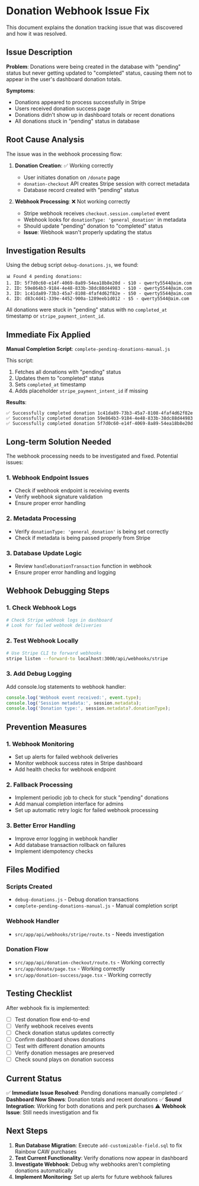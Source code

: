 # Donation Webhook Issue Fix

This document explains the donation tracking issue that was discovered and how it was resolved.

## Issue Description

**Problem**: Donations were being created in the database with "pending" status but never getting updated to "completed" status, causing them not to appear in the user's dashboard donation totals.

**Symptoms**:
- Donations appeared to process successfully in Stripe
- Users received donation success page
- Donations didn't show up in dashboard totals or recent donations
- All donations stuck in "pending" status in database

## Root Cause Analysis

The issue was in the webhook processing flow:

1. **Donation Creation**: ✅ Working correctly
   - User initiates donation on `/donate` page
   - `donation-checkout` API creates Stripe session with correct metadata
   - Database record created with "pending" status

2. **Webhook Processing**: ❌ Not working correctly
   - Stripe webhook receives `checkout.session.completed` event
   - Webhook looks for `donationType: 'general_donation'` in metadata
   - Should update "pending" donation to "completed" status
   - **Issue**: Webhook wasn't properly updating the status

## Investigation Results

Using the debug script `debug-donations.js`, we found:

```
📊 Found 4 pending donations:
1. ID: 5f7d0c60-e14f-4069-8a89-54ea18b8e20d - $10 - qwerty5544@aim.com
2. ID: 59e864b3-9184-4e48-833b-38dc88d44983 - $10 - qwerty5544@aim.com  
3. ID: 1c41da89-73b3-45a7-8108-4faf4d62f82e - $50 - qwerty5544@aim.com
4. ID: d83c4d41-339e-4452-900a-1289eeb1d012 - $5 - qwerty5544@aim.com
```

All donations were stuck in "pending" status with no `completed_at` timestamp or `stripe_payment_intent_id`.

## Immediate Fix Applied

**Manual Completion Script**: `complete-pending-donations-manual.js`

This script:
1. Fetches all donations with "pending" status
2. Updates them to "completed" status
3. Sets `completed_at` timestamp
4. Adds placeholder `stripe_payment_intent_id` if missing

**Results**:
```
✅ Successfully completed donation 1c41da89-73b3-45a7-8108-4faf4d62f82e
✅ Successfully completed donation 59e864b3-9184-4e48-833b-38dc88d44983  
✅ Successfully completed donation 5f7d0c60-e14f-4069-8a89-54ea18b8e20d
```

## Long-term Solution Needed

The webhook processing needs to be investigated and fixed. Potential issues:

### 1. Webhook Endpoint Issues
- Check if webhook endpoint is receiving events
- Verify webhook signature validation
- Ensure proper error handling

### 2. Metadata Processing
- Verify `donationType: 'general_donation'` is being set correctly
- Check if metadata is being passed properly from Stripe

### 3. Database Update Logic
- Review `handleDonationTransaction` function in webhook
- Ensure proper error handling and logging

## Webhook Debugging Steps

### 1. Check Webhook Logs
```bash
# Check Stripe webhook logs in dashboard
# Look for failed webhook deliveries
```

### 2. Test Webhook Locally
```bash
# Use Stripe CLI to forward webhooks
stripe listen --forward-to localhost:3000/api/webhooks/stripe
```

### 3. Add Debug Logging
Add console.log statements to webhook handler:
```javascript
console.log('Webhook event received:', event.type);
console.log('Session metadata:', session.metadata);
console.log('Donation type:', session.metadata?.donationType);
```

## Prevention Measures

### 1. Webhook Monitoring
- Set up alerts for failed webhook deliveries
- Monitor webhook success rates in Stripe dashboard
- Add health checks for webhook endpoint

### 2. Fallback Processing
- Implement periodic job to check for stuck "pending" donations
- Add manual completion interface for admins
- Set up automatic retry logic for failed webhook processing

### 3. Better Error Handling
- Improve error logging in webhook handler
- Add database transaction rollback on failures
- Implement idempotency checks

## Files Modified

### Scripts Created
- `debug-donations.js` - Debug donation transactions
- `complete-pending-donations-manual.js` - Manual completion script

### Webhook Handler
- `src/app/api/webhooks/stripe/route.ts` - Needs investigation

### Donation Flow
- `src/app/api/donation-checkout/route.ts` - Working correctly
- `src/app/donate/page.tsx` - Working correctly
- `src/app/donation-success/page.tsx` - Working correctly

## Testing Checklist

After webhook fix is implemented:

- [ ] Test donation flow end-to-end
- [ ] Verify webhook receives events
- [ ] Check donation status updates correctly
- [ ] Confirm dashboard shows donations
- [ ] Test with different donation amounts
- [ ] Verify donation messages are preserved
- [ ] Check sound plays on donation success

## Current Status

✅ **Immediate Issue Resolved**: Pending donations manually completed
✅ **Dashboard Now Shows**: Donation totals and recent donations
✅ **Sound Integration**: Working for both donations and perk purchases
⚠️ **Webhook Issue**: Still needs investigation and fix

## Next Steps

1. **Run Database Migration**: Execute `add-customizable-field.sql` to fix Rainbow CAW purchases
2. **Test Current Functionality**: Verify donations now appear in dashboard
3. **Investigate Webhook**: Debug why webhooks aren't completing donations automatically
4. **Implement Monitoring**: Set up alerts for future webhook failures 
